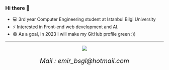 ### Hi there 👋

* 💻 3rd year Computer Engineering student at Istanbul Bilgi University
* ⚡ Interested in Front-end web development and AI.
* 😄 As a goal, In 2023 I will make my GitHub profile green :))

<hr>
<p align="center">

<p align="center">
  <i style="font-size:20px;>Lets contact!</i>
<a href= "https://www.linkedin.com/in/emirbaşoğul/"><img src="https://img.icons8.com/material-outlined/30/000000/linkedin.png"/></a>

</p>
<p align="center">
  Mail : emir_bsgl@hotmail.com
</p>

</p>

<!--
**Emirbasogul/Emirbasogul** is a ✨ _special_ ✨ repository because its `README.md` (this file) appears on your GitHub profile.

